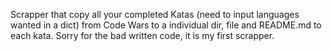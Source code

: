 Scrapper that copy all your completed Katas (need to input languages wanted in a dict) 
from Code Wars to a individual dir, file and README.md to each kata.
Sorry for the bad written code, it is my first scrapper.
